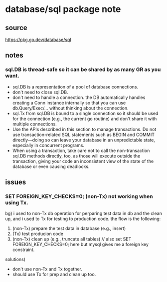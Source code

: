 # database/sql package note

## source

https://pkg.go.dev/database/sql

## notes

### sql.DB is thread-safe so it can be shared by as many GR as you want.

- sql.DB is a representation of a pool of database connections.
- don't need to close sql.DB.
- don't need to handle a connection. the DB automatically handles creating a Conn instance internally so that you can use db.Query/Exec/... without thinking about the connection.
- sql.Tx from sql.DB is bound to a single connection so it should be used for the connection (e.g., the current go routine) and don't share it with multiple connections.
- Use the APIs described in this section to manage transactions. Do not use transaction-related SQL statements such as BEGIN and COMMIT directly—doing so can leave your database in an unpredictable state, especially in concurrent programs.
- When using a transaction, take care not to call the non-transaction sql.DB methods directly, too, as those will execute outside the transaction, giving your code an inconsistent view of the state of the database or even causing deadlocks.

## issues

### SET FOREIGN_KEY_CHECKS=0; (non-Tx) not working when using Tx.

bg) i used to non-Tx db operation for perparing test data in db and the clean up, and i used to Tx for testing to production code. the flow is the following:

1. (non-Tx) prepare the test data in database (e.g., insert)
2. (Tx) test producion code
3. (non-Tx) clean up (e.g., truncate all tables) // also set SET FOREIGN_KEY_CHECKS=0; here but mysql gives me a foreign key constraint.

solutions)

- don't use non-Tx and Tx together.
- should use Tx for prep and clean up too.

